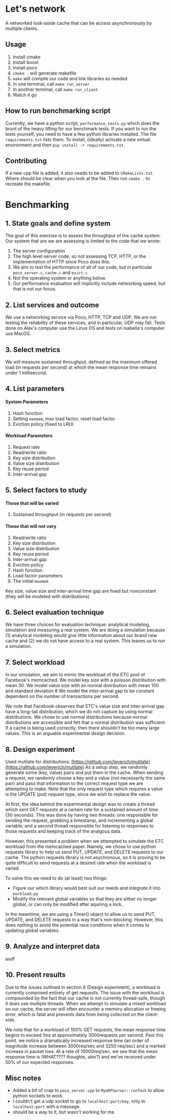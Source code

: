 # Let's network
A networked look-aside cache that can be access asynchronously by multiple clients.

## Usage
1. Install cmake
2. Install boost
3. Install poco
4. `cmake .` will generate makefile
5. `make` will compile our code and link libraries as needed
6. In one terminal, call `make run_server`
7. In another terminal, call `make run_client`
8. Watch it go

## How to run benchmarking script
Currently, we have a python script, `performance_tests.py` which does the brunt of the heavy lifting for our benchmark tests. 
If you want to run the tests yourself, you need to have a few python libraries installed. 
The file `requirements.txt` lists them. To install, (ideally) activate a new virtual environment and then `pip install -r requirements.txt`. 

## Contributing
If a new cpp file is added, it also needs to be added to `CMakeLists.txt`.
Where should be clear when you look at the file.
Then run `cmake .` to recreate the makefile.

# Benchmarking

## 1. State goals and define system
The goal of this exercise is to assess the throughput of the cache system.
Our system that are we are assessing is limited to the code that we wrote:
1. The server configuration
2. The high level server code, so not assessing TCP, HTTP, or the implementation of HTTP since Poco does this.
3. We aim to test the performance of all of our code, but in particular `poco_server.c`, `cache.c` and `evict.c`
4. Not the operating system or anything below.
5. Our performance evaluation will implicitly include networking speed, but that is not our focus.

## 2. List services and outcome
We use a networking service via Poco, HTTP, TCP and UDP. We are not testing the reliability of these services, and in particular, UDP may fail.
Tests done on Alex's computer use the Linux OS and tests on Isabella's computer use MacOS.

## 3. Select metrics
We will measure sustained throughput, defined as the maximum offered load (in requests per second) at which the mean response time remains under 1 millisecond.

## 4. List parameters

#### System Parameters
1. Hash function
2. Setting `maxmem`, max load factor, reset load factor
3. Eviction policy (fixed to LRU)

#### Workload Parameters
1. Request rate
2. Read/write ratio
3. Key size distribution
4. Value size distribution
5. Key reuse period
6. Inter-arrival gap

## 5. Select factors to study

#### Those that will be varied
1. Sustained throughput (in requests per second)

#### Those that will not vary
1. Read/write ratio
2. Key size distribution
3. Value size distribution
4. Key reuse period
5. Inter-arrival gap
5. Eviction policy
6. Hash function
7. Load factor parameters
8. The initial `maxmem`

Key size, value size and inter-arrival time gap are fixed but nonconstant (they will be modeled with distributions)

## 6. Select evaluation technique
We have three choices for evaluation technique: analytical modeling, simulation and measuring a real system. 
We are doing a simulation because (1) analytical modeling would give little information about our brand new cache and (2) we do not have access to a real system. 
This leaves us to run a simulation.

## 7. Select workload
In our simulation, we aim to mimic the workload of the ETC pool of Facebook's memcached.
We model key size with a poisson distribution with mean 30. 
We model value size with an normal distribution with mean 100 and standard deviation 8
We model the inter-arrival gap to be constant dependent on the number of transactions per second.

We note that Facebook observes that ETC's value size and inter-arrival gap have a long-tail distribution, which we do not capture by using normal distributions.
We chose to use normal distributions because normal distributions are accessible and felt that a normal distribution was sufficient.
If a cache is being used correctly, then there shouldn't be too many large values. 
This is an arguable experimental design decision.

## 8. Design experiment
Used mutilate for distributions:  [https://github.com/leverich/mutilate](https://github.com/leverich/mutilate)
As a setup step, we randomly generate some (key, value) pairs and put them in the cache. When sending a request, we randomly choose a key and a value (not necessarily the same pair) and pass that information to the correct request type we are attempting to make. Note that the only request type which requires a value is the UPDATE (put) request type, since we wish to replace the value. 

At first, the idea behind the experimental design was to create a thread which sent GET requests at a certain rate for a sustained amount of time (30 seconds). This was done by having two threads: one responsible for sending the request, grabbing a timestamp, and incrementing a global variable; and a second thread responsible for listening to responses to those requests and keeping track of the analgous data. 

However, this presented a problem when we attempted to simulate the ETC workload from the memcached paper. Namely, we chose to use python requests library to help us send PUT, UPDATE, and DELETE requests to our cache. The python requests library is not asychronous, so it is proving to be quite difficult to send requests at a desired rate when the workload is varied. 

To solve this we need to do (at least) two things:
  * Figure our which library would best suit our needs and integrate it into `workload.py`
  * Modify the relevant global variables so that they are either no longer global, or can only be modified after aquiring a lock. 

In the meantime, we are using a Timer() object to allow us to send PUT, UPDATE, and DELETE requests in a way that's non-blocking. However, this does nothing to avoid the potential race conditions when it comes to updating global variables.

## 9. Analyze and interpret data
asdf

## 10. Present results
Due to the issues outlined in section 8 (Design experiment), a workload is currently composed entirely of get requests. The issue with the workload is compounded by the fact that our cache is not currently thread-safe, though it does use multiple threads. When we attempt to simulate a mixed workload on our cache, the server will often encounter a memory allocation or freeing error, which is fatal and prevents data from being collected on the client-side.

We note that for a workload of 100% GET requests, the mean response time begins to exceed 1ms at approximately 3000requests per second. Past this point, we notice a dramatically increased response time (an order of magnitude increase between 3000req/sec and 3250 req/sec) and a marked increase in packet loss. At a rate of 10000req/sec, we see that the mean response time is (WHAT???? thoughts, alex?) and we've received under 50% of our expected responses.

## Misc notes
- Added a bit of crap to `poco_server.cpp` to `MyUDPServer::runTask` to allow python sockets to work.
- I couldn't get a udp socket to go to `localhost:port/key`, only to `localhost:port` with a message.
- should be a way to it, but wasn't working for me.




